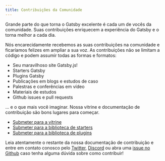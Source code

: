 ```yaml
---
title: Contribuições da Comunidade
---
```


Grande parte do que torna o Gatsby excelente é cada um de vocês da comunidade.
Suas contribuições enriquecem a experiência do Gatsby e o torna melhor a cada dia.

Nós encarecidamente recebemos as suas contribuições na comunidade e ficaríamos felizes em ampliar a sua voz. As contribuições não se limitam a código e podem assumir todas as formas e formatos:

- Seu maravilhoso site Gatsby.js!
- Starters Gatsby
- Plugins Gatsby
- Publicações em blogs e estudos de caso 
- Palestras e conferências em vídeo
- Materiais de estudos
- Github issues e pull requests

... e o que mais você imaginar. Nossa vitrine e documentação de contribuição são bons lugares para começar.

- [Submeter para a vitrine](/contributing/site-showcase-submissions)
- [Submeter para a biblioteca de starters](/contributing/submit-to-starter-library/)
- [Submeter para a biblioteca de plugins](/contributing/submit-to-plugin-library/)

Leia atentamente o restante da nossa documentação de contribuição e entre em contato conosco pelo [Twitter](https://twitter.com/gatsbyjs), [Discord](https://gatsby.dev/discord) ou abra uma [issue no Github](/contributing/how-to-file-an-issue/) caso tenha alguma dúvida sobre como contribuir!
